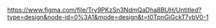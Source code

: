 https://www.figma.com/file/Try9PKzSn3NdmQaDha8BUH/Untitled?type=design&node-id=0%3A1&mode=design&t=t0TpnGiGckT7ybV0-1